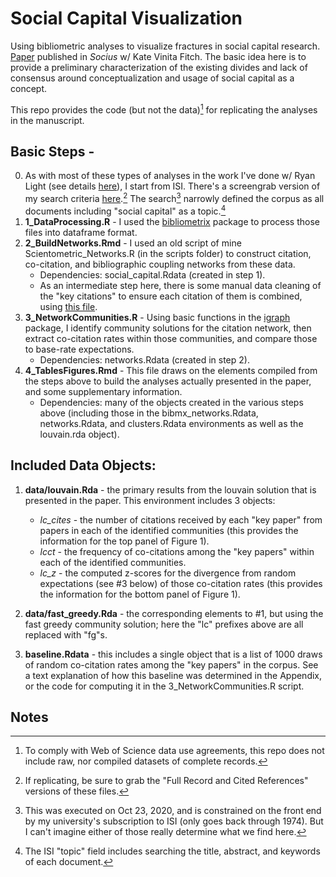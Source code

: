 # Social Capital Visualization
Using bibliometric analyses to visualize fractures in social capital research. [Paper](https://journals.sagepub.com/doi/10.1177/23780231231184766) published in *Socius* w/ Kate Vinita Fitch. The basic idea here is to provide a preliminary characterization of the existing divides and lack of consensus around conceptualization and usage of social capital as a concept.

This repo provides the code (but not the data)[^1] for replicating the analyses in the manuscript.

## Basic Steps - 
0. As with most of these types of analyses in the work I've done w/ Ryan Light (see details [here](https://jimiadams.github.io/projects/ideas/)), I start from ISI. There's a screengrab version of my search criteria [here](Search_Criteria.png).[^2] The search[^3] narrowly defined the corpus as all documents including "social capital" as a topic.[^4]
1. **1_DataProcessing.R** - I used the [bibliometrix](https://www.bibliometrix.org/) package to process those files into dataframe format.
1. **2_BuildNetworks.Rmd** - I used an old script of mine Scientometric_Networks.R (in the scripts folder) to construct citation, co-citation, and bibliographic coupling networks from these data. 
    - Dependencies: social_capital.Rdata (created in step 1).
    - As an intermediate step here, there is some manual data cleaning of the "key citations" to ensure each citation of them is combined, using [this file](z_EntityResolution.R).
1. **3_NetworkCommunities.R** - Using basic functions in the [igraph](https://igraph.org/r/) package, I identify community solutions for the citation network, then extract co-citation rates within those communities, and compare those to base-rate expectations.
    - Dependencies: networks.Rdata (created in step 2).
1. **4_TablesFigures.Rmd** - This file draws on the elements compiled from the steps above to build the analyses actually presented in the paper, and some supplementary information.
    - Dependencies: many of the objects created in the various steps above (including those in the bibmx_networks.Rdata, networks.Rdata, and clusters.Rdata environments as well as the louvain.rda object).
    
## Included Data Objects:
1. **data/louvain.Rda** - the primary results from the louvain solution that is presented in the paper. This environment includes 3 objects:
      - *lc_cites* - the number of citations received by each "key paper" from papers in each of the identified communities (this provides the information for the top panel of Figure 1).
      - *lcct* - the frequency of co-citations among the "key papers" within each of the identified communities.
      - *lc_z* - the computed z-scores for the divergence from random expectations (see #3 below) of those co-citation rates (this provides the information for the bottom panel of Figure 1).
      
1. **data/fast_greedy.Rda** - the corresponding elements to #1, but using the fast greedy community solution; here the "lc" prefixes above are all replaced with "fg"s.
1. **baseline.Rdata** - this includes a single object that is a list of 1000 draws of random co-citation rates among the "key papers" in the corpus. See a text explanation of how this baseline was determined in the Appendix, or the code for computing it in the 3_NetworkCommunities.R script.


## Notes
[^1]: To comply with Web of Science data use agreements, this repo does not include raw, nor compiled datasets of complete records.
[^2]: If replicating, be sure to grab the "Full Record and Cited References" versions of these files.
[^3]: This was executed on Oct 23, 2020, and is constrained on the front end by my university's subscription to ISI (only goes back through 1974). But I can't imagine either of those really determine what we find here.
[^4]: The ISI "topic" field includes searching the title, abstract, and keywords of each document.

